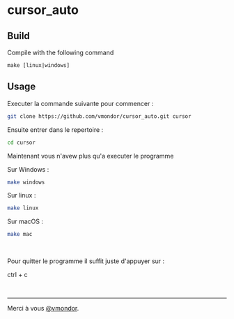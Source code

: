 # cursor_auto

## Build

Compile with the following command

`make [linux|windows]`

## Usage

Executer la commande suivante pour commencer :

```sh
git clone https://github.com/vmondor/cursor_auto.git cursor
```

Ensuite entrer dans le repertoire :

```sh
cd cursor
```

Maintenant vous n'avew plus qu'a executer le programme

Sur Windows :
```sh
make windows
```

Sur linux :
```sh
make linux
```

Sur macOS :
```sh
make mac
```

&nbsp;&nbsp;&nbsp;&nbsp;

Pour quitter le programme il suffit juste d'appuyer sur :

ctrl + c

&nbsp;&nbsp;&nbsp;&nbsp;&nbsp;&nbsp;&nbsp;&nbsp;

---

Merci à vous [@vmondor](https://github.com/vmondor).
